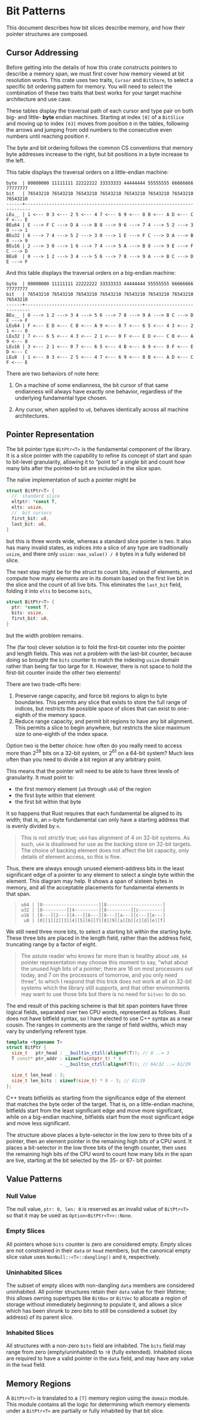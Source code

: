 # Bit Patterns

This document describes how bit slices describe memory, and how their pointer
structures are composed.

## Cursor Addressing

Before getting into the details of how this crate constructs pointers to
describe a memory span, we must first cover how memory viewed at bit resolution
works. This crate uses two traits, `Cursor` and `BitStore`, to select a specific
bit ordering pattern for memory. You will need to select the combination of
these two traits that best works for your target machine architecture and use
case.

These tables display the traversal path of each cursor and type pair on both
big- and little- **byte** endian machines. Starting at index `[0]` of a
`BitSlice` and moving up to index `[63]` moves from position `0` in the tables,
following the arrows and jumping from odd numbers to the consecutive even
numbers until reaching position `F`.

The byte and bit ordering follows the common CS conventions that memory byte
addresses increase to the right, but bit positions in a byte increase to the
left.

This table displays the traversal orders on a little-endian machine:

```text
byte  | 00000000 11111111 22222222 33333333 44444444 55555555 66666666 77777777
bit   | 76543210 76543210 76543210 76543210 76543210 76543210 76543210 76543210
------+------------------------------------------------------------------------
LEu__ | 1 <--- 0 3 <--- 2 5 <--- 4 7 <--- 6 9 <--- 8 B <--- A D <--- C F <--- E
BEu64 | E ---> F C ---> D A ---> B 8 ---> 9 6 ---> 7 4 ---> 5 2 ---> 3 0 ---> 1
BEu32 | 6 ---> 7 4 ---> 5 2 ---> 3 0 ---> 1 E ---> F C ---> D A ---> B 8 ---> 9
BEu16 | 2 ---> 3 0 ---> 1 6 ---> 7 4 ---> 5 A ---> B 8 ---> 9 E ---> F C ---> D
BEu8  | 0 ---> 1 2 ---> 3 4 ---> 5 6 ---> 7 8 ---> 9 A ---> B C ---> D E ---> F
```

And this table displays the traversal orders on a big-endian machine:

```text
byte  | 00000000 11111111 22222222 33333333 44444444 55555555 66666666 77777777
bit   | 76543210 76543210 76543210 76543210 76543210 76543210 76543210 76543210
------+------------------------------------------------------------------------
BEu__ | 0 ---> 1 2 ---> 3 4 ---> 5 6 ---> 7 8 ---> 9 A ---> B C ---> D E ---> F
LEu64 | F <--- E D <--- C B <--- A 9 <--- 8 7 <--- 6 5 <--- 4 3 <--- 2 1 <--- 0
LEu32 | 7 <--- 6 5 <--- 4 3 <--- 2 1 <--- 0 F <--- E D <--- C B <--- A 9 <--- 8
LEu16 | 3 <--- 2 1 <--- 0 7 <--- 6 5 <--- 4 B <--- A 9 <--- 8 F <--- E D <--- C
LEu8  | 1 <--- 0 3 <--- 2 5 <--- 4 7 <--- 6 9 <--- 8 B <--- A D <--- C F <--- E
```

There are two behaviors of note here:

1. On a machine of some endianness, the bit cursor of that same endianness will
    always have exactly one behavior, regardless of the underlying fundamental
    type chosen.

1. Any cursor, when applied to `u8`, behaves identically across all machine
    architectures.

## Pointer Representation

The bit pointer type `BitPtr<T>` is the fundamental component of the library. It
is a slice pointer with the capability to refine its concept of start and span
to bit-level granularity, allowing it to “point to” a single bit and count how
many bits after the pointed-to bit are included in the slice span.

The naïve implementation of such a pointer might be

```rust
struct BitPtr<T> {
  //  standard slice
  eltptr: *const T,
  elts: usize,
  //  bit cursors
  first_bit: u8,
  last_bit: u8,
}
```

but this is three words wide, whereas a standard slice pointer is two. It also
has many invalid states, as indices into a slice of any type are traditionally
`usize`, and there only `usize::max_value() / 8` bytes in a fully widened bit
slice.

The next step might be for the struct to count bits, instead of elements, and
compute how many elements are in its domain based on the first live bit in the
slice and the count of all live bits. This eliminates the `last_bit` field,
folding it into `elts` to become `bits`,

```rust
struct BitPtr<T> {
  ptr: *const T,
  bits: usize,
  first_bit: u8,
}
```

but the width problem remains.

The (far too) clever solution is to fold the first-bit counter into the pointer
and length fields. This was not a problem with the last-bit counter, because
doing so brought the `bits` counter to match the indexing `usize` domain rather
than being far too large for it. However, there is not space to hold the
first-bit counter inside the other two elements!

There are two trade-offs here:

1. Preserve range capacity, and force bit regions to align to byte boundaries.
   This permits any slice that exists to store the full range of indices, but
   restricts the possible space of slices that can exist to one-eighth of the
   memory space.
1. Reduce range capacity, and permit bit regions to have any bit alignment. This
   permits a slice to begin anywhere, but restricts the slice maximum size to
   one-eighth of the index space.

Option two is the better choice: how often do you really need to access more
than 2<sup>29</sup> bits on a 32-bit system, or 2<sup>61</sup> on a 64-bit
system? Much less often than you need to divide a bit region at any arbitrary
point.

This means that the pointer will need to be able to have three levels of
granularity. It must point to:

- the first memory element (`u8` through `u64`) of the region
- the first byte within that element
- the first bit within that byte

It so happens that Rust requires that each fundamental be aligned to its width;
that is, an `n`-byte fundamental can only have a starting address that is evenly
divided by `n`.

> This is not *strictly* true; `u64` has alignment of 4 on 32-bit systems. As
> such, `u64` is disallowed for use as the backing store on 32-bit targets. The
> choice of backing element does not affect the bit capacity, only details of
> element access, so this is fine.

Thus, there are always enough unused element-address bits in the least
significant edge of a pointer to any element to select a single byte within the
element. This diagram may help. It shows a span of sixteen bytes in memory, and
all the acceptable placements for fundamental elements in that span.

> ```text
> u64 | [0---------------------][8---------------------]
> u32 | [0---------][4---------][8---------][c---------]
> u16 | [0---][2---][4---][6---][8---][a---][c---][e---]
>  u8 | [0][1][2][3][4][5][6][7][8][9][a][b][c][d][e][f]
> ```

We still need three more bits, to select a starting bit within the starting
byte. These three bits are placed in the length field, rather than the address
field, truncating range by a factor of eight.

> The astute reader who knows far more than is healthy about `x86_64` pointer
> representation may choose this moment to say, “what about the unused high bits
> of a pointer; there are 16 on most processors out today, and 7 on the
> processors of tomorrow, and you only need three”, to which I respond that this
> trick does not work at all on 32-bit systems which the library still supports,
> and that other environments may want to use those bits but there is no need
> for `bitvec` to do so.

The end result of this packing scheme is that bit span pointers have three
logical fields, separated over two CPU words, represented as follows. Rust does
not have bitfield syntax, so I have elected to use C++ syntax as a near cousin.
The ranges in comments are the range of field widths, which may vary by
underlying referent type.

```cpp
template <typename T>
struct BitPtr {
  size_t   ptr_head : __builtin_ctzll(alignof(T)); // 0 ..= 3
  T const* ptr_addr : sizeof(uintptr_t) * 8
                    - __builtin_ctzll(alignof(T)); // 64/32 ..= 61/29

  size_t len_head : 3;
  size_t len_bits : sizeof(size_t) * 8 - 3; // 61/29
};
```

C++ treats bitfields as starting from the significance edge of the element that
matches the byte order of the target. That is, on a little-endian machine,
bitfields start from the least significant edge and move more significant, while
on a big-endian machine, bitfields start from the most significant edge and move
less significant.

The structure above places a byte-selector in the low zero to three bits of a
pointer, then an element pointer in the remaining high bits of a CPU word. It
places a bit-selector in the low three bits of the length counter, then uses the
remaining high bits of the CPU word to count how many bits in the span are live,
starting at the bit selected by the 35- or 67- bit pointer.

## Value Patterns

### Null Value

The null value, `ptr: 0, len: 0` is reserved as an invalid value of `BitPtr<T>`
so that it may be used as `Option<BitPtr<T>>::None`.

### Empty Slices

All pointers whose `bits` counter is zero are considered empty. Empty slices are
not constrained in their `data` or `head` members, but the canonical empty slice
value uses `NonNull::<T>::dangling()` and `0`, respectively.

### Uninhabited Slices

The subset of empty slices with non-dangling `data` members are considered
uninhabited. All pointer structures retain their `data` value for their
lifetime; this allows owning supertypes like `BitBox` or `BitVec` to allocate a
region of storage without immediately beginning to populate it, and allows a
slice which has been shrunk to zero bits to still be considered a subset (by
address) of its parent slice.

### Inhabited Slices

All structures with a non-zero `bits` field are inhabited. The `bits` field may
range from zero (empty/uninhabited) to `!0` (fully extended). Inhabited slices
are required to have a valid pointer in the `data` field, and may have any value
in the `head` field.

## Memory Regions

A `BitPtr<T>` is translated to a `[T]` memory region using the `domain` module.
This module contains all the logic for determining which memory elements under a
`BitPtr<T>` are partially or fully inhabited by that bit slice.
